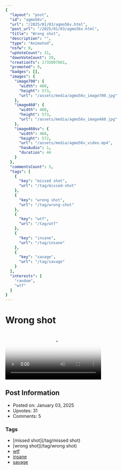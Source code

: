 ```yaml
---
{
  "layout": "post",
  "id": "agmo56v",
  "url": "/2025/01/03/agmo56v.html",
  "post_url": "/2025/01/03/agmo56v.html",
  "title": "Wrong shot",
  "description": "",
  "type": "Animated",
  "nsfw": 0,
  "upVoteCount": 31,
  "downVoteCount": 29,
  "creationTs": 1735897601,
  "promoted": 0,
  "badges": [],
  "images": {
    "image700": {
      "width": 460,
      "height": 573,
      "url": "/assets/media/agmo56v_image700.jpg"
    },
    "image460": {
      "width": 460,
      "height": 573,
      "url": "/assets/media/agmo56v_image460.jpg"
    },
    "image460sv": {
      "width": 460,
      "height": 572,
      "url": "/assets/media/agmo56v_video.mp4",
      "hasAudio": 1,
      "duration": 44
    }
  },
  "commentsCount": 5,
  "tags": [
    {
      "key": "missed shot",
      "url": "/tag/missed-shot"
    },
    {
      "key": "wrong shot",
      "url": "/tag/wrong-shot"
    },
    {
      "key": "wtf",
      "url": "/tag/wtf"
    },
    {
      "key": "insane",
      "url": "/tag/insane"
    },
    {
      "key": "savage",
      "url": "/tag/savage"
    }
  ],
  "interests": [
    "random",
    "wtf"
  ]
}
---
```


# Wrong shot

<video controls playsinline loop poster="/assets/media/agmo56v_image460.jpg">
  <source src="/assets/media/agmo56v_video.mp4" type="video/mp4">
  Your browser does not support the video tag.
</video>

## Post Information

- Posted on: January 03, 2025
- Upvotes: 31
- Comments: 5

### Tags

- [missed shot](/tag/missed shot)
- [wrong shot](/tag/wrong shot)
- [wtf](/tag/wtf)
- [insane](/tag/insane)
- [savage](/tag/savage)

